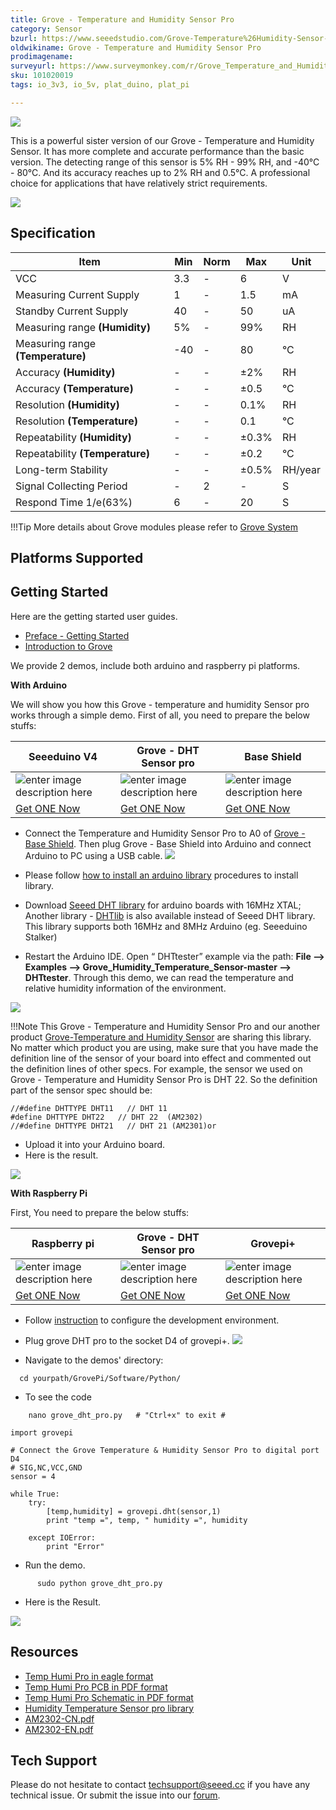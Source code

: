 ```yaml
---
title: Grove - Temperature and Humidity Sensor Pro
category: Sensor
bzurl: https://www.seeedstudio.com/Grove-Temperature%26Humidity-Sensor-Pro-p-838.html
oldwikiname: Grove - Temperature and Humidity Sensor Pro
prodimagename:
surveyurl: https://www.surveymonkey.com/r/Grove_Temperature_and_Humidity_Sensor_Pro
sku: 101020019
tags: io_3v3, io_5v, plat_duino, plat_pi

---
```

![](https://github.com/SeeedDocument/Grove-Temperature_and_Humidity_Sensor_Pro/raw/master/img/Temp_humi_pro.jpg)

 This is a powerful sister version of our Grove - Temperature and Humidity Sensor. It has more complete and accurate performance than the basic version. The detecting range of this sensor is 5% RH - 99% RH, and -40°C - 80°C. And its accuracy reaches up to 2% RH and 0.5°C. A professional choice for applications that have relatively strict requirements.

[![](https://github.com/SeeedDocument/Seeed-WiKi/raw/master/docs/images/300px-Get_One_Now_Banner-ragular.png)](https://www.seeedstudio.com/Grove-Temperature%26Humidity-Sensor-Pro-p-838.html)

Specification
-------------

|Item|		Min	|Norm	|Max	|Unit|
|---|---|---|---|---|
|VCC	|	3.3|	-|	6|	V|
|Measuring Current Supply	|	1|	-|	1.5|	mA|
|Standby Current Supply	|	40|	-|	50|	uA|
|Measuring range **(Humidity)**	|5%|	-|	99%|	RH|
|Measuring range **(Temperature)**|	-40|	-	|80|	°C|
|Accuracy	**(Humidity)**|-	|	-|	±2%|	RH|
|Accuracy **(Temperature)**	|-|-|	±0.5|	°C|
|Resolution	**(Humidity)**	|-|	-|	0.1%	|RH|
|Resolution **(Temperature)**	| -|-|	0.1|	°C|
|Repeatability	**(Humidity)**|	-|	-|	±0.3%|	RH|
|Repeatability **(Temperature)**|	-	|-	|±0.2|	°C|
|Long-term Stability|		-|	-	|±0.5%	|RH/year|
|Signal Collecting Period	|-|	2|	-|	S|
|Respond Time	1/e(63%)|	6|	-	|20|	S|

!!!Tip
    More details about Grove modules please refer to [Grove System](http://wiki.seeed.cc/Grove_System/)


Platforms Supported
------------------


Getting Started
---------------
Here are the getting started user guides.

- [Preface - Getting Started](https://github.com/SeeedDocument/Grove-Temperature_and_Humidity_Sensor_Pro/blob/master/res/Preface.pdf)
- [Introduction to Grove](http://wiki.seeed.cc/Grove_System/)

We provide 2 demos, include both arduino and raspberry pi platforms.

**With Arduino**

We will show you how this Grove - temperature and humidity Sensor pro works through a simple demo. First of all, you need to prepare the below stuffs:

| Seeeduino V4 | Grove - DHT Sensor pro | Base Shield |
|--------------|-------------|-----------------|
|![enter image description here](https://raw.githubusercontent.com/SeeedDocument/Grove_Light_Sensor/master/images/gs_1.jpg)|![enter image description here](https://github.com/SeeedDocument/Grove-Temperature_and_Humidity_Sensor_Pro/raw/master/img/gs_1.jpg)|![enter image description here](https://raw.githubusercontent.com/SeeedDocument/Grove_Light_Sensor/master/images/gs_4.jpg)|
|[Get ONE Now](http://www.seeedstudio.com/Seeeduino-V4.2-p-2517.html)|[Get ONE Now](https://www.seeedstudio.com/Grove-Temperature%26Humidity-Sensor-Pro-p-838.html)|[Get ONE Now](https://www.seeedstudio.com/Base-Shield-V2-p-1378.html)|


- Connect the Temperature and Humidity Sensor Pro to A0 of [Grove - Base Shield](http://wiki.seeed.cc/Base_Shield_V2/). Then plug Grove - Base Shield into Arduino and connect Arduino to PC using a USB cable.
![](https://github.com/SeeedDocument/Grove-Temperature_and_Humidity_Sensor_Pro/raw/master/img/Temperature%26Humidity_Sensor_Pro_demo_Seeeduino_600_s.jpg)

- Please follow [how to install an arduino library](http://wiki.seeed.cc/How_to_install_Arduino_Library/) procedures to install library.

- Download [Seeed DHT library](https://github.com/Seeed-Studio/Grove_Temperature_And_Humidity_Sensor) for arduino boards with 16MHz XTAL;  Another library - [DHTlib](https://github.com/RobTillaart/Arduino/tree/master/libraries/DHTlib) is also available instead of Seeed DHT library. This library supports both 16MHz and 8MHz Arduino (eg. Seeeduino Stalker)

- Restart the Arduino IDE. Open “ DHTtester” example via the path: **File --> Examples --> Grove_Humidity_Temperature_Sensor-master --> DHTtester**. Through this demo, we can read the temperature and relative humidity information of the environment.

![](https://github.com/SeeedDocument/Grove-Temperature_and_Humidity_Sensor_Pro/raw/master/img/library%20example.jpg)

!!!Note
    This Grove - Temperature and Humidity Sensor Pro and our another product [Grove-Temperature and Humidity Sensor](http://wiki.seeed.cc/Grove_Temperature_and_Humidity_Sensor/) are sharing this library. No matter which product you are using, make sure that you have made the definition line of the sensor of your board into effect and commented out the definition lines of other specs. For example, the sensor we used on Grove - Temperature and Humidity Sensor Pro is DHT 22. So the definition part of the sensor spec should be:

```
//#define DHTTYPE DHT11   // DHT 11
#define DHTTYPE DHT22   // DHT 22  (AM2302)
//#define DHTTYPE DHT21   // DHT 21 (AM2301)or
```
- Upload it into your Arduino board.
- Here is the result.


![](https://github.com/SeeedDocument/Grove-Temperature_and_Humidity_Sensor_Pro/raw/master/img/DHT_Test_Score.jpg)

**With Raspberry Pi**

First, You need to prepare the below stuffs:

|  Raspberry pi | Grove - DHT Sensor pro | Grovepi+ |
|--------------|-------------|-----------------|
|![enter image description here](https://github.com/SeeedDocument/Grove-Temperature_and_Humidity_Sensor_Pro/raw/master/img/pi.jpg)|![enter image description here](https://github.com/SeeedDocument/Grove-Temperature_and_Humidity_Sensor_Pro/raw/master/img/gs_1.jpg)|![enter image description here](https://github.com/SeeedDocument/Grove-Temperature_and_Humidity_Sensor_Pro/raw/master/img/grovepi%2B.jpg)|
|[Get ONE Now](https://www.seeedstudio.com/Raspberry-Pi-3-Model-B-p-2625.html)|[Get ONE Now](https://www.seeedstudio.com/Grove-Temperature%26Humidity-Sensor-Pro-p-838.html)|[Get ONE Now](https://www.seeedstudio.com/GrovePi%2B-p-2241.html)|


- Follow [instruction](http://wiki.seeed.cc/GrovePi_Plus/) to configure the development environment.

- Plug grove DHT pro to the socket D4 of grovepi+.
![](https://github.com/SeeedDocument/Grove-Temperature_and_Humidity_Sensor_Pro/raw/master/img/Grovalpi%20dht%20pro)
- Navigate to the demos' directory:

```
  cd yourpath/GrovePi/Software/Python/
```

- To see the code

```
    nano grove_dht_pro.py   # "Ctrl+x" to exit #
```


```
import grovepi

# Connect the Grove Temperature & Humidity Sensor Pro to digital port D4
# SIG,NC,VCC,GND
sensor = 4

while True:
    try:
        [temp,humidity] = grovepi.dht(sensor,1)
        print "temp =", temp, " humidity =", humidity

    except IOError:
        print "Error"
```


- Run the demo.

```
      sudo python grove_dht_pro.py
```
- Here is the Result.

![](https://github.com/SeeedDocument/Grove-Temperature_and_Humidity_Sensor_Pro/raw/master/img/Grovepi_dht_pro_00.png)

## Resources

- [Temp Humi Pro in eagle format](https://github.com/SeeedDocument/Grove-Temperature_and_Humidity_Sensor_Pro/raw/master/res/Temp_Humi_Pro_eagle_files.zip)
- [Temp Humi Pro PCB in PDF format](https://github.com/SeeedDocument/Grove-Temperature_and_Humidity_Sensor_Pro/raw/master/res/TemperatureHumidiy%20Pro%20PCB.pdf)
- [Temp Humi Pro Schematic in PDF format](https://github.com/SeeedDocument/Grove-Temperature_and_Humidity_Sensor_Pro/raw/master/res/TemperatureHumidiy%20Pro%20Schematic.pdf)
- [Humidity Temperature Sensor pro library](https://github.com/SeeedDocument/Grove-Temperature_and_Humidity_Sensor_Pro/raw/master/res/Humidity_Temperature_Sensor_pro.zip)
- [AM2302-CN.pdf](https://github.com/SeeedDocument/Grove-Temperature_and_Humidity_Sensor_Pro/raw/master/res/AM2302-CN.pdf)
- [AM2302-EN.pdf](https://github.com/SeeedDocument/Grove-Temperature_and_Humidity_Sensor_Pro/raw/master/res/AM2302-EN.pdf)

## Tech Support
Please do not hesitate to contact [techsupport@seeed.cc](techsupport@seeed.cc) if you have any technical issue. Or submit the issue into our [forum](http://seeedstudio.com/forum/). 